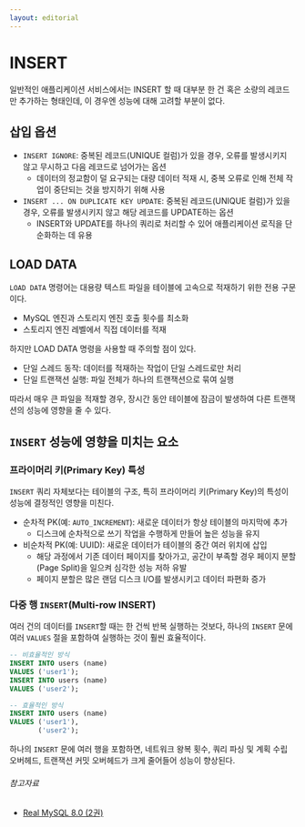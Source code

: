 ```yaml
---
layout: editorial
---
```


# INSERT

일반적인 애플리케이션 서비스에서는 INSERT 할 때 대부분 한 건 혹은 소량의 레코드만 추가하는 형태인데, 이 경우엔 성능에 대해 고려할 부분이 없다.

## 삽입 옵션

- `INSERT IGNORE`: 중복된 레코드(UNIQUE 컬럼)가 있을 경우, 오류를 발생시키지 않고 무시하고 다음 레코드로 넘어가는 옵션
    - 데이터의 정교함이 덜 요구되는 대량 데이터 적재 시, 중복 오류로 인해 전체 작업이 중단되는 것을 방지하기 위해 사용
- `INSERT ... ON DUPLICATE KEY UPDATE`: 중복된 레코드(UNIQUE 컬럼)가 있을 경우, 오류를 발생시키지 않고 해당 레코드를 UPDATE하는 옵션
    - INSERT와 UPDATE를 하나의 쿼리로 처리할 수 있어 애플리케이션 로직을 단순화하는 데 유용

## LOAD DATA

`LOAD DATA` 명령어는 대용량 텍스트 파일을 테이블에 고속으로 적재하기 위한 전용 구문이다.

- MySQL 엔진과 스토리지 엔진 호출 횟수를 최소화
- 스토리지 엔진 레벨에서 직접 데이터를 적재

하지만 LOAD DATA 명령을 사용할 때 주의할 점이 있다.

- 단일 스레드 동작: 데이터를 적재하는 작업이 단일 스레드로만 처리
- 단일 트랜잭션 실행: 파일 전체가 하나의 트랜잭션으로 묶여 실행

따라서 매우 큰 파일을 적재할 경우, 장시간 동안 테이블에 잠금이 발생하여 다른 트랜잭션의 성능에 영향을 줄 수 있다.

## `INSERT` 성능에 영향을 미치는 요소

### 프라이머리 키(Primary Key) 특성

`INSERT` 쿼리 자체보다는 테이블의 구조, 특히 프라이머리 키(Primary Key)의 특성이 성능에 결정적인 영향을 미친다.

- 순차적 PK(예: `AUTO_INCREMENT`): 새로운 데이터가 항상 테이블의 마지막에 추가
    - 디스크에 순차적으로 쓰기 작업을 수행하게 만들어 높은 성능을 유지
- 비순차적 PK(예: UUID): 새로운 데이터가 테이블의 중간 여러 위치에 삽입
    - 해당 과정에서 기존 데이터 페이지를 찾아가고, 공간이 부족할 경우 페이지 분할(Page Split)을 일으켜 심각한 성능 저하 유발
    - 페이지 분할은 많은 랜덤 디스크 I/O를 발생시키고 데이터 파편화 증가

### 다중 행 `INSERT`(Multi-row INSERT)

여러 건의 데이터를 `INSERT`할 때는 한 건씩 반복 실행하는 것보다, 하나의 `INSERT` 문에 여러 `VALUES` 절을 포함하여 실행하는 것이 훨씬 효율적이다.

```sql
-- 비효율적인 방식
INSERT INTO users (name)
VALUES ('user1');
INSERT INTO users (name)
VALUES ('user2');

-- 효율적인 방식
INSERT INTO users (name)
VALUES ('user1'),
       ('user2');
```

하나의 `INSERT` 문에 여러 행을 포함하면, 네트워크 왕복 횟수, 쿼리 파싱 및 계획 수립 오버헤드, 트랜잭션 커밋 오버헤드가 크게 줄어들어 성능이 향상된다.

###### 참고자료

- [Real MySQL 8.0 (2권)](https://kobic.net/book/bookInfo/view.do?isbn=9791158392727)
